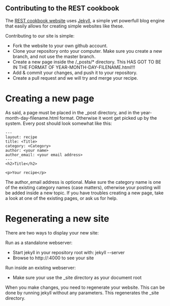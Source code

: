 Contributing to the REST cookbook
---------------------------------
The [REST cookbook website](http://restcookbook.com) uses [Jekyll](https://github.com/mojombo/jekyll/wiki), a simple yet powerfull blog engine that easily allows for creating simple websites like these.

Contributing to our site is simple:
  * Fork the website to your own github account.
  * Clone your repository onto your computer. Make sure you create a new branch, and not use the master branch.
  * Create a new page inside the /_posts/* directory. This HAS GOT TO BE IN THE FORMAT OF YEAR-MONTH-DAY-FILENAME.html!!!
  * Add & commit your changes, and push it to your repository.
  * Create a pull request and we will try and merge your recipe.

Creating a new page
===================
As said, a page must be placed in the _post directory, and in the year-month-day-filename.html format. Otherwise it
wont get picked up by the system. Every post should look somewhat like this:

    ---
    layout: recipe
    title: <Title>
    category: <Category>
    author: <your name>
    author_email: <your email address>
    ---
    <h2>Title</h2>

    <p>Your recipe</p>

The author_email address is optional. Make sure the category name is one of the existing category names (case matters),
otherwise your posting will be added inside a new topic. If you have troubles creating a new page, take a look at one
of the existing pages, or ask us for help.

Regenerating a new site
=======================
There are two ways to display your new site:

Run as a standalone webserver:
  * Start jekyll in your repository root with:  jekyll --server
  * Browse to http://<yourip>:4000 to see your site

Run inside an existing webserver:
  * Make sure your use the _site directory as your document root

When you make changes, you need to regenerate your website. This can be done by running jekyll without any parameters.
This regenerates the _site directory.
